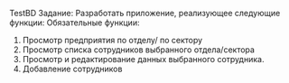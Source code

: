 TestBD
Задание: Разработать приложение, реализующее следующие функции:
Обязательные функции:
1. Просмотр предприятия по отделу/ по сектору
2. Просмотр списка сотрудников выбранного отдела/сектора
3. Просмотр и редактирование данных выбранного сотрудника.
4. Добавление сотрудников
